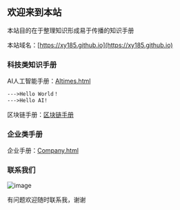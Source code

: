## 欢迎来到本站

本站目的在于整理知识形成易于传播的知识手册

本站域名：[https://xy185.github.io](https://xy185.github.io)



### 科技类知识手册

AI人工智能手册：[AItimes.html](https://xy185.github.io/aitimes20181105.html)



```markdown
--->Hello World！
--->Hello AI!
```

区块链手册：[区块链手册](https://xy185.github.io/)

### 企业类手册



企业手册：[Company.html](https://xy185.github.io/company/company20181106.html)

### 联系我们

![image](https://github.com/xy185/xy185.github.io/blob/master/imgfolder/wechatqrcodeX.jpg)

有问题欢迎随时联系我，谢谢


